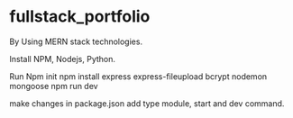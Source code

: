# fullstack_portfolio
By Using MERN stack technologies.

Install NPM, Nodejs, Python.

Run Npm init
npm install express express-fileupload bcrypt nodemon mongoose
npm run dev

make changes in package.json add type module, start and dev command.